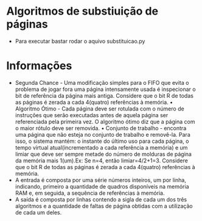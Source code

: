 # Algoritmos de substiuição de páginas
* Para executar bastar rodar o aquivo substituicao.py

# Informações
* Segunda Chance - Uma modificação simples para o FIFO que evita o problema de jogar fora uma página intensamente usada é inspecionar o bit de referência da página mais antiga. Considere que o bit R de todas as páginas é zerada a cada 4(quatro) referências à memória.
• Algoritmo Ótimo - Cada página deve ser rotulada com o número de instruções que serão executadas antes de aquela página ser referenciada pela primeira vez. O algoritmo ótimo diz que a página com o maior rótulo deve ser removida.
• Conjunto de trabalho - encontra uma página que não esteja no conjunto de trabalho e removê-la. Para isso, o sistema mantém: o instante do último uso para cada página, o tempo virtual atual(incrementado a cada referência a memória) e um limiar que deve ser sempre metade do número de molduras de página da memória mais 1(um).Ex: Se n=4, então limiar=4/2+1=3. Considere que o bit R de todas as páginas é zerada a cada 4(quatro) referências à memória.
* A entrada é composta por uma série números inteiros, um por linha, indicando, primeiro a quantidade de quadros disponíveis na memória RAM e, em seguida, a sequência de referências à memória.
* A saída é composta por linhas contendo a sigla de cada um dos três algoritmos e a quantidade de faltas de página obtidas com a utilização de cada um deles.
